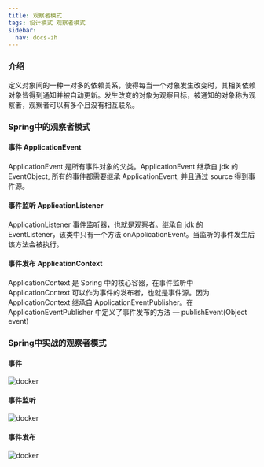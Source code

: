 ```yaml
---
title: 观察者模式
tags: 设计模式 观察者模式
sidebar: 
  nav: docs-zh
---
```


### 介绍
定义对象间的一种一对多的依赖关系，使得每当一个对象发生改变时，其相关依赖对象皆得到通知并被自动更新。发生改变的对象为观察目标，被通知的对象称为观察者，观察者可以有多个且没有相互联系。

### Spring中的观察者模式

#### 事件 ApplicationEvent

ApplicationEvent 是所有事件对象的父类。ApplicationEvent 继承自 jdk 的 EventObject, 所有的事件都需要继承 ApplicationEvent, 并且通过 source 得到事件源。

#### 事件监听 ApplicationListener

ApplicationListener 事件监听器，也就是观察者。继承自 jdk 的 EventListener，该类中只有一个方法 onApplicationEvent。当监听的事件发生后该方法会被执行。

#### 事件发布 ApplicationContext

ApplicationContext 是 Spring 中的核心容器，在事件监听中 ApplicationContext 可以作为事件的发布者，也就是事件源。因为 ApplicationContext 继承自 ApplicationEventPublisher。在 ApplicationEventPublisher 中定义了事件发布的方法 — publishEvent(Object event)

### Spring中实战的观察者模式

#### 事件

![docker](https://jialiangbujiaj1a.github.io/imgs/观察者模式/订单事件.jpg)

#### 事件监听

![docker](https://jialiangbujiaj1a.github.io/imgs/观察者模式/事件监听.jpg)

#### 事件发布

![docker](https://jialiangbujiaj1a.github.io/imgs/观察者模式/发布事件.jpg)
